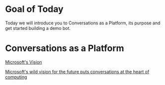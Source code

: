 # Goal of Today


Today we will introduce you to Conversations as a Platform, its purpose and get started building a demo bot.

# Conversations as a Platform

[Microsoft's Vision](https://cdn.vox-cdn.com/thumbor/YlaT6xQCOHfsflmeKbGqbD-mzR4=/0x0:2039x1359/1820x1213/filters:focal(0x0:2039x1359):format(webp)/cdn.vox-cdn.com/uploads/chorus_image/image/49197577/microsoft-build-2016-event-verge_433.0.0.jpg)

[Microsoft's wild vision for the future puts conversations at the heart of computing](https://www.theverge.com/2016/3/30/11331388/microsoft-chatbots-ai-build)

